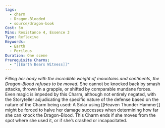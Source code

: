 ```yaml
---
tags:
  - charm
  - Dragon-Blooded
  - source/dragon-book
Cost: 5m
Mins: Resistance 4, Essence 3
Type: Reflexive
Keywords:
  - Earth
  - Perilous
Duration: One scene
Prerequisite Charms:
  - "[[Earth Bears Witness]]"
---
```

*Filling her body with the incredible weight of mountains and continents, the Dragon-Blood refuses to be moved.*
She cannot be knocked back by smash attacks, thrown in a grapple, or shifted by comparable mundane forces. Even magic is impeded by this Charm, although not entirely negated, with the Storyteller adjudicating the specific nature of the defense based on the nature of the Charm being used: A Solar using [[Heaven Thunder Hammer]] might be forced to halve her damage successes when determining how far she can knock the Dragon-Blood. 
This Charm ends if she moves from the spot where she used it, or if she’s crashed or incapacitated.